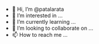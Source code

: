 - 👋 Hi, I’m @patalarata
- 👀 I’m interested in ...
- 🌱 I’m currently learning ...
- 💞️ I’m looking to collaborate on ...
- 📫 How to reach me ...

<!---
patalarata/patalarata is a ✨ special ✨ repository because its `README.md` (this file) appears on your GitHub profile.
You can click the Preview link to take a look at your changes.
--->

